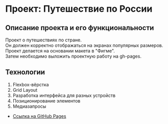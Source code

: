 # Проект: Путешествие по России

## Описание проекта и его функциональности
Проект о путешествиях по стране.  
Он должен корректно отображаться на экранах популярных размеров.  
Проект делается на основании макета в "Фигме".  
Затем необходимо выложить проектную работу на gh-pages.

## Технологии  
1. Flexbox-вёрстка
2. Grid Layout
3. Разработка интерфейса для разных устройств
4. Позиционирование элементов
5. Медиазапросы

* [Ссылка на GitHub Pages](https://evgeniyakoroleva.github.io/russian-travel/)
